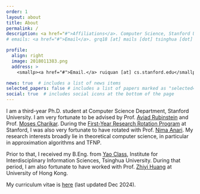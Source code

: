 ```yaml
---
order: 1
layout: about
title: About
permalink: /
description: <a href="#">Affiliations</a>. Computer Science, Stanford University
# emails: <a href="#">Email</a>. grq18 [at] mails [dot] tsinghua [dot] edu [dot] cn

profile:
  align: right
  image: 2018011383.png
  address: >
    <smallp><a href="#">Email.</a> ruiquan [at] cs.stanford.edu</smallp>

news: true  # includes a list of news items
selected_papers: false # includes a list of papers marked as "selected={true}"
social: true  # includes social icons at the bottom of the page
---
```


I am a third-year Ph.D. student at Computer Science Department, Stanford University. I am very fortunate to be advised by Prof. [Aviad Rubinstein](https://cs.stanford.edu/~aviad/) and Prof. [Moses Charikar](https://profiles.stanford.edu/moses-charikar). During the [First-Year Research Rotation Program](https://cs.stanford.edu/phd-first-year-research-rotation-program) at Stanford, I was also very fortunate to have rotated with Prof. [Nima Anari](https://nimaanari.com/). My research interests broadly lie in theoretical computer science, in particular in approximation algorithms and TFNP. 
<!-- Currently, I am on the First-Year Research Rotation Program and fortunate to be rotating with Prof. Mose Charikar.  -->

Prior to that, I received my B.Eng. from [Yao Class](https://iiis.tsinghua.edu.cn/en/yaoclass/), Institute for Interdisciplinary Information Sciences, Tsinghua University. During that period, I am also fortunate to have worked with Prof. [Zhiyi Huang](https://i.cs.hku.hk/~zhiyi/) at University of Hong Kong.

My curriculum vitae is [here](../assets/pdf/CV.pdf) (last updated Dec 2024).